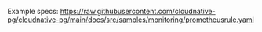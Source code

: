 Example specs:
https://raw.githubusercontent.com/cloudnative-pg/cloudnative-pg/main/docs/src/samples/monitoring/prometheusrule.yaml